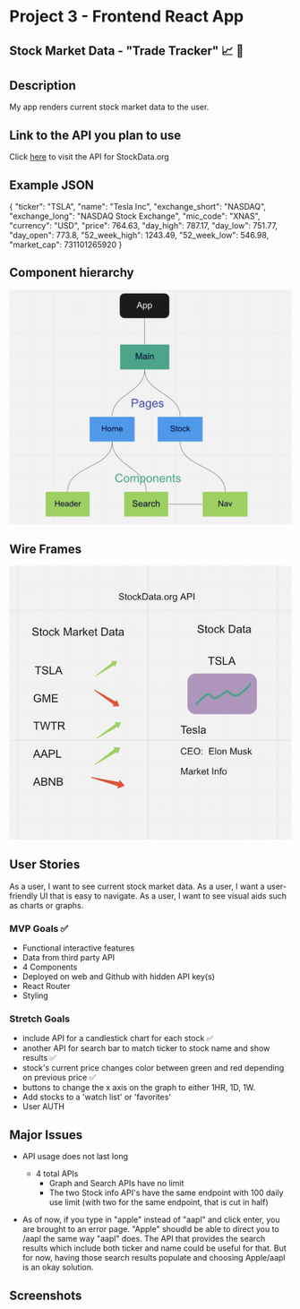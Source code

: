 # Project 3 - Frontend React App
## Stock Market Data - "Trade Tracker" 📈 🚀

## Description 
My app renders current stock market data to the user.

## Link to the API you plan to use
Click [here](https://www.stockdata.org/) to visit the API for StockData.org

## Example JSON
{
            "ticker": "TSLA",
            "name": "Tesla Inc",
            "exchange_short": "NASDAQ",
            "exchange_long": "NASDAQ Stock Exchange",
            "mic_code": "XNAS",
            "currency": "USD",
            "price": 764.63,
            "day_high": 787.17,
            "day_low": 751.77,
            "day_open": 773.8,
            "52_week_high": 1243.49,
            "52_week_low": 546.98,
            "market_cap": 731101265920
}

## Component hierarchy
![comp hierarchy](https://github.com/JCollinJones25/Project-3/blob/main/public/images/comp-hierarchy.png?raw=true)

## Wire Frames
![wireframe](https://github.com/JCollinJones25/Project-3/blob/main/public/images/wireframe.png?raw=true)

## User Stories
As a user, I want to see current stock market data.
As a user, I want a user-friendly UI that is easy to navigate.
As a user, I want to see visual aids such as charts or graphs.


### MVP Goals ✅
- Functional interactive features
- Data from third party API
- 4 Components
- Deployed on web and Github with hidden API key(s)
- React Router
- Styling

### Stretch Goals
- include API for a candlestick chart for each stock ✅
- another API for search bar to match ticker to stock name and show results ✅
- stock's current price changes color between green and red depending on previous price ✅
- buttons to change the x axis on the graph to either 1HR, 1D, 1W.
- Add stocks to a 'watch list' or 'favorites'
- User AUTH

## Major Issues 
- API usage does not last long 
    - 4 total APIs
        - Graph and Search APIs have no limit
        - The two Stock info API's have the same endpoint with 100 daily use limit (with two for the same endpoint, that is cut in half)

- As of now, if you type in "apple" instead of "aapl" and click enter, you are brought to an error page. "Apple" shoudld be able to direct you to /aapl the same way "aapl" does. The API that provides the search results which include both ticker and name could be useful for that. But for now, having those search results populate and choosing Apple/aapl is an okay solution.

## Screenshots
